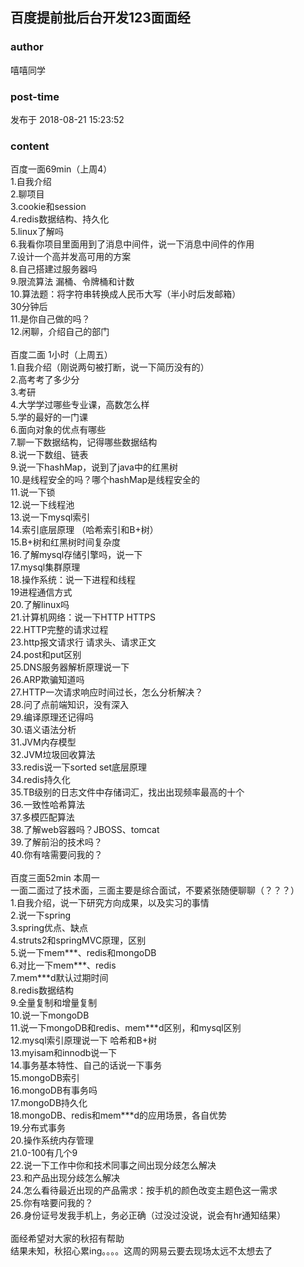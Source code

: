 ## 百度提前批后台开发123面面经
### author 
嘻嘻同学
### post-time 

发布于  2018-08-21 15:23:52
### content 
<div class="post-topic-des nc-post-content">
 <div>
  百度一面69min（上周4）
 </div>
 <div>
  1.自我介绍
 </div>
 <div>
  2.聊项目
 </div>
 <div>
  3.cookie和session
 </div>
 <div>
  4.redis数据结构、持久化
 </div>
 <div>
  5.linux了解吗
 </div>
 <div>
  6.我看你项目里面用到了消息中间件，说一下消息中间件的作用
 </div>
 <div>
  7.设计一个高并发高可用的方案
 </div>
 <div>
  8.自己搭建过服务器吗
 </div>
 <div>
  9.限流算法 漏桶、令牌桶和计数
 </div>
 <div>
  10.算法题：将字符串转换成人民币大写（半小时后发邮箱）
 </div>
 <div>
  30分钟后
 </div>
 <div>
  11.是你自己做的吗？
 </div>
 <div>
  12.闲聊，介绍自己的部门
 </div>
 <div>
  <br/>
 </div>
 <div>
  百度二面 1小时（上周五）
 </div>
 <div>
  1.自我介绍（刚说两句被打断，说一下简历没有的）
 </div>
 <div>
  2.高考考了多少分
 </div>
 <div>
  3.考研
 </div>
 <div>
  4.大学学过哪些专业课，高数怎么样
 </div>
 <div>
  5.学的最好的一门课
 </div>
 <div>
  6.面向对象的优点有哪些
 </div>
 <div>
  7.聊一下数据结构，记得哪些数据结构
 </div>
 <div>
  8.说一下数组、链表
 </div>
 <div>
  9.说一下hashMap，说到了java中的红黑树
 </div>
 <div>
  10.是线程安全的吗？哪个hashMap是线程安全的
 </div>
 <div>
  11.说一下锁
 </div>
 <div>
  12.说一下线程池
 </div>
 <div>
  13.说一下mysql索引
 </div>
 <div>
  14.索引底层原理 （哈希索引和B+树）
 </div>
 <div>
  15.B+树和红黑树时间复杂度
 </div>
 <div>
  16.了解mysql存储引擎吗，说一下
 </div>
 <div>
  17.mysql集群原理
 </div>
 <div>
  18.操作系统：说一下进程和线程
 </div>
 <div>
  19进程通信方式
 </div>
 <div>
  20.了解linux吗
 </div>
 <div>
  21.计算机网络：说一下HTTP HTTPS
 </div>
 <div>
  22.HTTP完整的请求过程
 </div>
 <div>
  23.http报文请求行 请求头、请求正文
 </div>
 <div>
  24.post和put区别
 </div>
 <div>
  25.DNS服务器解析原理说一下
 </div>
 <div>
  26.ARP欺骗知道吗
 </div>
 <div>
  27.HTTP一次请求响应时间过长，怎么分析解决？
 </div>
 <div>
  28.问了点前端知识，没有深入
 </div>
 <div>
  29.编译原理还记得吗
 </div>
 <div>
  30.语义语法分析
 </div>
 <div>
  31.JVM内存模型
 </div>
 <div>
  32.JVM垃圾回收算法
 </div>
 <div>
  33.redis说一下sorted set底层原理
 </div>
 <div>
  34.redis持久化
 </div>
 <div>
  35.TB级别的日志文件中存储词汇，找出出现频率最高的十个
 </div>
 <div>
  36.一致性哈希算法
 </div>
 <div>
  37.多模匹配算法
 </div>
 <div>
  38.了解web容器吗？JBOSS、tomcat
 </div>
 <div>
  39.了解前沿的技术吗？
 </div>
 <div>
  40.你有啥需要问我的？
 </div>
 <div>
  <br/>
 </div>
 <div>
  百度三面52min 本周一
 </div>
 <div>
  一面二面过了技术面，三面主要是综合面试，不要紧张随便聊聊（？？？）
 </div>
 <div>
  1.自我介绍，说一下研究方向成果，以及实习的事情
 </div>
 <div>
  2.说一下spring
 </div>
 <div>
  3.spring优点、缺点
 </div>
 <div>
  4.struts2和springMVC原理，区别
 </div>
 <div>
  5.说一下mem***、redis和mongoDB
 </div>
 <div>
  6.对比一下mem***、redis
 </div>
 <div>
  7.mem***d默认过期时间
 </div>
 <div>
  8.redis数据结构
 </div>
 <div>
  9.全量复制和增量复制
 </div>
 <div>
  10.说一下mongoDB
 </div>
 <div>
  11.说一下mongoDB和redis、mem***d区别，和mysql区别
 </div>
 <div>
  12.mysql索引原理说一下 哈希和B+树
 </div>
 <div>
  13.myisam和innodb说一下
 </div>
 <div>
  14.事务基本特性、自己的话说一下事务
 </div>
 <div>
  15.mongoDB索引
 </div>
 <div>
  16.mongoDB有事务吗
 </div>
 <div>
  17.mongoDB持久化
 </div>
 <div>
  18.mongoDB、redis和mem***d的应用场景，各自优势
 </div>
 <div>
  19.分布式事务
 </div>
 <div>
  20.操作系统内存管理
 </div>
 <div>
  21.0-100有几个9
 </div>
 <div>
  22.说一下工作中你和技术同事之间出现分歧怎么解决
 </div>
 <div>
  23.和产品出现分歧怎么解决
 </div>
 <div>
  24.怎么看待最近出现的产品需求：按手机的颜色改变主题色这一需求
 </div>
 <div>
  25.你有啥要问我的？
 </div>
 <div>
  26.身份证号发我手机上，务必正确（过没过没说，说会有hr通知结果）
 </div>
 <div>
  <br/>
 </div>
 <div>
  面经希望对大家的秋招有帮助
 </div>
 <div>
  结果未知，秋招心累ing。。。。这周的网易云要去现场太远不太想去了
 </div>
 <div>
  <br/>
 </div>
</div>
